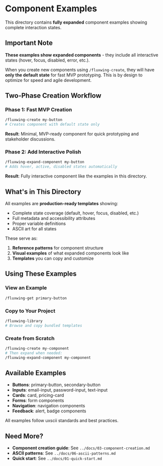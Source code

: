 # Component Examples

This directory contains **fully expanded** component examples showing complete interaction states.

## Important Note

**These examples show expanded components** - they include all interactive states (hover, focus, disabled, error, etc.).

When you create new components using `/fluxwing-create`, they will have **only the default state** for fast MVP prototyping. This is by design to optimize for speed and agile development.

## Two-Phase Creation Workflow

### Phase 1: Fast MVP Creation
```bash
/fluxwing-create my-button
# Creates component with default state only
```

**Result**: Minimal, MVP-ready component for quick prototyping and stakeholder discussions.

### Phase 2: Add Interactive Polish
```bash
/fluxwing-expand-component my-button
# Adds hover, active, disabled states automatically
```

**Result**: Fully interactive component like the examples in this directory.

## What's in This Directory

All examples are **production-ready templates** showing:
- Complete state coverage (default, hover, focus, disabled, etc.)
- Full metadata and accessibility attributes
- Proper variable definitions
- ASCII art for all states

These serve as:
1. **Reference patterns** for component structure
2. **Visual examples** of what expanded components look like
3. **Templates** you can copy and customize

## Using These Examples

### View an Example
```bash
/fluxwing-get primary-button
```

### Copy to Your Project
```bash
/fluxwing-library
# Browse and copy bundled templates
```

### Create from Scratch
```bash
/fluxwing-create my-component
# Then expand when needed:
/fluxwing-expand-component my-component
```

## Available Examples

- **Buttons**: primary-button, secondary-button
- **Inputs**: email-input, password-input, text-input
- **Cards**: card, pricing-card
- **Forms**: form components
- **Navigation**: navigation components
- **Feedback**: alert, badge components

All examples follow uxscii standards and best practices.

## Need More?

- **Component creation guide**: See `../docs/03-component-creation.md`
- **ASCII patterns**: See `../docs/06-ascii-patterns.md`
- **Quick start**: See `../docs/01-quick-start.md`
